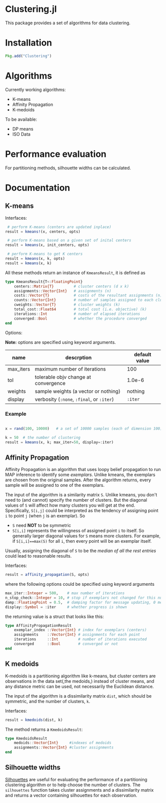 # Clustering.jl

This package provides a set of algorithms for data clustering.


# Installation

```julia
Pkg.add("Clustering")
```

# Algorithms

Currently working algorithms:

* K-means
* Affinity Propagation
* K-medoids

To be available:

* DP means
* ISO Data

# Performance evaluation

For partitioning methods, silhouette widths can be calculated.

# Documentation

## K-means

Interfaces:

```julia
 # perform K-means (centers are updated inplace)
result = kmeans!(x, centers, opts) 

 # perform K-means based on a given set of inital centers
result = kmeans(x, init_centers, opts)  

 # perform K-means to get K centers
result = kmeans(x, k, opts) 
result = kmeans(x, k)

```

All these methods return an instance of ``KmeansResult``, it is defined as

```julia
type KmeansResult{T<:FloatingPoint}
    centers::Matrix{T}         # cluster centers (d x k)
    assignments::Vector{Int}   # assignments (n)
    costs::Vector{T}           # costs of the resultant assignments (n)
    counts::Vector{Int}        # number of samples assigned to each cluster (k)
    cweights::Vector{T}        # cluster weights (k)
    total_cost::Float64        # total cost (i.e. objective) (k)
    iterations::Int            # number of elapsed iterations 
    converged::Bool            # whether the procedure converged
end
```

Options:

**Note:** options are specified using keyword arguments.

|  name       |  descrption                           | default value |
|-------------|---------------------------------------|---------------|
| max_iters   |  maximum number of iterations         |  100          |
| tol         |  tolerable objv change at convergence |  1.0e-6       |
| weights     |  sample weights (a vector or nothing) |  nothing      |
| display     |  verbosity (``:none``, ``:final``, or ``:iter``)  | ``:iter`` |


### Example

```julia

x = rand(100, 10000)   # a set of 10000 samples (each of dimension 100)

k = 50  # the number of clustering
result = kmeans(x, k; max_iter=50, display=:iter)

```

## Affinity Propagation

Affinity Propagation is an algorithm that uses loopy belief propagation
to run MAP inference to identify some *exemplars*. Unlike kmeans, the
exemplars are chosen from the original samples. After the algorithm
returns, every sample will be assigned to one of the exemplars.

The input of the algorithm is a similarity matrix ``S``.
Unlike kmeans, you don't need to (and cannot) specify the number of
clusters. But the diagonal values of ``S`` will affect how many
clusters you will get at the end. Specifically, ``S[i,j]`` could be
interpreted as the tendency of assigning point ``i`` to point ``j``
(when ``j`` is an exemplar). So

* ``S`` need **NOT** to be symmetric
* ``S[i,i]`` represents the willingness of assigned point ``i`` to
  itself. So generally larger diagonal values for ``S`` means more
  clusters. For example, if ``S[i,i]==max(S)`` for all ``i``, then
  every point will be an exemplar itself.

Usually, assigning the diagonal of ``S`` to be the *median of all the
rest entries* could lead to reasonable results.

Interfaces:

```julia
result = affinity_propagation(S, opts)
```

where the following options could be specified using keyword arguments

```julia
max_iter::Integer = 500,    # max number of iterations
n_stop_check::Integer = 10, # stop if exemplars not changed for this number of iterations
damp::FloatingPoint = 0.5,  # damping factor for message updating, 0 means no damping
display::Symbol = :iter     # whether progress is shown
```

the returning value is a struct that looks like this:

```julia
type AffinityPropagationResult
    exemplar_index ::Vector{Int} # index for exemplars (centers)
    assignments    ::Vector{Int} # assignments for each point
    iterations     ::Int         # number of iterations executed
    converged      ::Bool        # converged or not
end
```

## K medoids

K-medoids is a partitioning algorithm like k-means, but cluster centers are observations
in the data set(,the medoids,) instead of cluster means, and any distance metric can
be used, not necessarily the Euclidean distance.

The input of the algorithm is a dissimilarity matrix `dist`, which should be symmetric, and
the number of clusters, `k`.

Interfaces:

```julia
result = kmedoids(dist, k)
```

The method returns a `KmedoidsResult`:

```julia
type KmedoidsResult
    medoids::Vector{Int}     #indexes of medoids
    assignments::Vector{Int} #cluster assignments
end
```

## Silhouette widths

[Silhouettes](http://en.wikipedia.org/wiki/Silhouette_%28clustering%29) are useful for evaluating
the performance of a partitioning clustering algorithm or to help choose the number of clusters.
The `silhouettes` function takes cluster assignments and a dissimilarity matrix and returns
a vector containing silhouettes for each observation.
